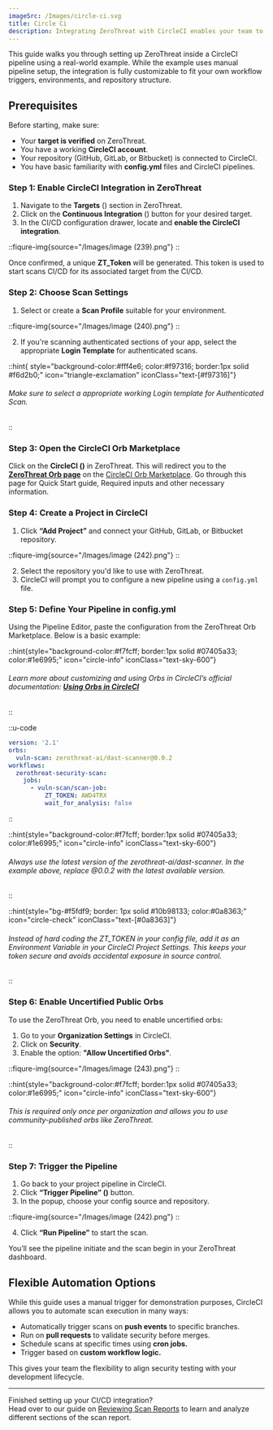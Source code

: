 ```yaml
---
imageSrc: /Images/circle-ci.svg
title: Circle Ci
description: Integrating ZeroThreat with CircleCI enables your team to run security scans as part of your CI/CD workflows. This helps identify vulnerabilities earlier in the development process, reducing risk and saving time in remediation. 
---
```


This guide walks you through setting up ZeroThreat inside a CircleCI pipeline using a real-world example. While the example uses manual pipeline setup, the integration is fully customizable to fit your own workflow triggers, environments, and repository structure.


## Prerequisites

Before starting, make sure:

* Your **target is verified** on ZeroThreat.
* You have a working **CircleCI account**.
* Your repository (GitHub, GitLab, or Bitbucket) is connected to CircleCI.
* You have basic familiarity with **config.yml** files and CircleCI pipelines.

### Step 1: Enable CircleCI Integration in ZeroThreat

1. Navigate to the **Targets** (<img src="/Images/image (44).png" alt="" data-size="line">) section in ZeroThreat.
2. Click on the **Continuous Integration** (<img src="/Images/image (218).png" alt="" data-size="line">) button for your desired target.
3. In the CI/CD configuration drawer, locate and **enable the CircleCI integration**.

::fiqure-img{source="/Images/image (239).png"}
::
<!-- <figure><img src="../../.gitbook/assets/image (215).png" alt="" width="563"><figcaption></figcaption></figure> -->

Once confirmed, a unique **ZT\_Token** will be generated. This token is used to start scans CI/CD for its associated target from the CI/CD.

### Step 2: Choose Scan Settings

1. Select or create a **Scan Profile** suitable for your environment.

::fiqure-img{source="/Images/image (240).png"}
::
<!-- <figure><img src="../../.gitbook/assets/image (216).png" alt="" width="563"><figcaption></figcaption></figure> -->

2. If you're scanning authenticated sections of your app, select the appropriate **Login Template** for authenticated scans.

::hint{ style="background-color:#fff4e6; color:#f97316; border:1px solid #f6d2b0;" icon="triangle-exclamation" iconClass="text-[#f97316]"}
###### Make sure to select a appropriate working Login template for Authenticated Scan.
::

### Step 3: Open the CircleCI Orb Marketplace

Click on the **CircleCI (**<img src="/Images/image (241).png" alt="" data-size="line">**)** in ZeroThreat. This will redirect you to the [**ZeroThreat Orb page**](https://circleci.com/developer/orbs/orb/zerothreat-ai/dast-scanner) on the [CircleCI Orb Marketplace](https://circleci.com/developer/orbs). Go through this page for Quick Start guide, Required inputs and other necessary information.

### Step 4: Create a Project in CircleCI

1. Click **“Add Project”** and connect your GitHub, GitLab, or Bitbucket repository.

::fiqure-img{source="/Images/image (242).png"}
::
<!-- <figure><img src="../../.gitbook/assets/image (218).png" alt="" width="563"><figcaption></figcaption></figure> -->

2. Select the repository you'd like to use with ZeroThreat.
3. CircleCI will prompt you to configure a new pipeline using a `config.yml` file.

### Step 5: Define Your Pipeline in config.yml

Using the Pipeline Editor, paste the configuration from the ZeroThreat Orb Marketplace. Below is a basic example:

::hint{style="background-color:#f7fcff; border:1px solid #07405a33; color:#1e6995;" icon="circle-info" iconClass="text-sky-600"}
###### Learn more about customizing and using Orbs in CircleCI’s official documentation: [**Using Orbs in CircleCI**](https://circleci.com/docs/2.0/using-orbs/)
::

::u-code
```yaml
version: '2.1'
orbs:
  vuln-scan: zerothreat-ai/dast-scanner@0.0.2
workflows:
  zerothreat-security-scan:
    jobs:
      - vuln-scan/scan-job:
          ZT_TOKEN: AWD4TRX
          wait_for_analysis: false
```
::

::hint{style="background-color:#f7fcff; border:1px solid #07405a33; color:#1e6995;" icon="circle-info" iconClass="text-sky-600"}

###### Always use the latest version of the zerothreat-ai/dast-scanner. In the example above, replace @0.0.2 with the latest available version.
::

::hint{style="bg-#f5fdf9; border: 1px solid #10b98133; color:#0a8363;" icon="circle-check" iconClass="text-[#0a8363]"}
###### Instead of hard coding the ZT\_TOKEN in your config file, add it as an Environment Variable in your CircleCI Project Settings. This keeps your token secure and avoids accidental exposure in source control.
::


### Step 6: Enable Uncertified Public Orbs

To use the ZeroThreat Orb, you need to enable uncertified orbs:

1. Go to your **Organization Settings** in CircleCI.
2. Click on **Security**.
3. Enable the option: **"Allow Uncertified Orbs"**.

::fiqure-img{source="/Images/image (243).png"}
::
<!-- <figure><img src="../../.gitbook/assets/image (219).png" alt="" width="563"><figcaption></figcaption></figure> -->

::hint{style="background-color:#f7fcff; border:1px solid #07405a33; color:#1e6995;" icon="circle-info" iconClass="text-sky-600"}

###### This is required only once per organization and allows you to use community-published orbs like ZeroThreat.
::

### Step 7: Trigger the Pipeline

1. Go back to your project pipeline in CircleCI.
2. Click **“Trigger Pipeline” (**<img src="/Images/image (244).png" alt="" data-size="line">**)** button.
3. In the popup, choose your config source and repository.

::fiqure-img{source="/Images/image (242).png"}
::
<!-- <figure><img src="../../.gitbook/assets/image (223).png" alt="" width="494"><figcaption></figcaption></figure> -->

4. Click **“Run Pipeline”** to start the scan.

You’ll see the pipeline initiate and the scan begin in your ZeroThreat dashboard.

## Flexible Automation Options

While this guide uses a manual trigger for demonstration purposes, CircleCI allows you to automate scan execution in many ways:

* Automatically trigger scans on **push events** to specific branches.
* Run on **pull requests** to validate security before merges.
* Schedule scans at specific times using **cron jobs.**
* Trigger based on **custom workflow logic.**

This gives your team the flexibility to align security testing with your development lifecycle.

***

Finished setting up your CI/CD integration?\
Head over to our guide on [Reviewing Scan Reports](../../manage-scans/scan-report/) to learn and analyze different sections of the scan report.